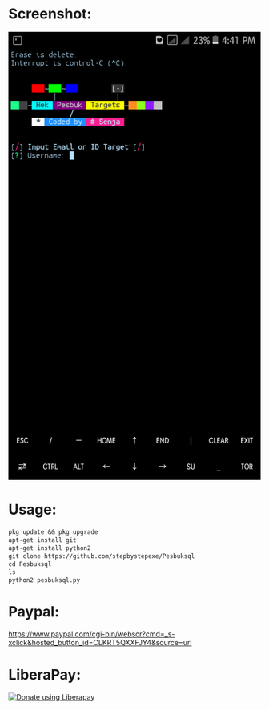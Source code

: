 # Screenshot:
![](./Screenshoot.png)
# Usage:
```
pkg update && pkg upgrade
apt-get install git
apt-get install python2
git clone https://github.com/stepbystepexe/Pesbuksql
cd Pesbuksql
ls
python2 pesbuksql.py
```
# Paypal:
https://www.paypal.com/cgi-bin/webscr?cmd=_s-xclick&hosted_button_id=CLKRT5QXXFJY4&source=url
# LiberaPay:
<noscript><a href="https://liberapay.com/stepbystepexe/donate"><img alt="Donate using Liberapay" src="https://liberapay.com/assets/widgets/donate.svg"></a></noscript>

